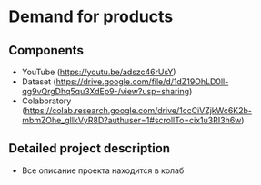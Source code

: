 # Demand for products

## Components
- YouTube (https://youtu.be/adszc46rUsY)
- Dataset (https://drive.google.com/file/d/1dZ19OhLD0ll-qg9vQrgDhq5qu3XdEp9-/view?usp=sharing)
- Colaboratory (https://colab.research.google.com/drive/1ccCiVZjkWc6K2b-mbmZOhe_gIlkVyR8D?authuser=1#scrollTo=cix1u3RI3h6w)

## Detailed project description
- Все описание проекта находится в колаб
